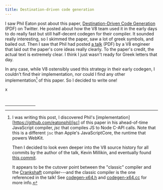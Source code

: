 ```yaml
---
title: Destination-driven code generation
---
```


I saw Phil Eaton post about this paper, [Destination-Driven Code
Generation][ddcg-paper] (PDF) on Twitter. He posted about how the V8 team used
it in the early days to do really fast but still half-decent codegen for their
compiler. It sounded really interesting, so I skimmed the paper, saw a lot of
greek symbols, and bailed out. Then I saw that Phil had posted [a
talk][ddcg-talk] (PDF) by a V8 engineer that laid out the paper's core ideas
really clearly. To the paper's credit, the actual text is extremely clear. I
think I just wasn't ready for Greek letters that day.

[ddcg-paper]: https://legacy.cs.indiana.edu/~dyb/pubs/ddcg.pdf
[ddcg-talk]: https://raw.githubusercontent.com/eatonphil/one-pass-code-generation-in-v8/main/One-pass%20Code%20Generation%20in%20V8.pdf

In any case, while V8 ostensibly used this strategy in their early codegen, I
couldn't find their implementation, nor could I find any other
implementation[^jsc] of this paper. So I decided to write one!

[^jsc]: I was writing this post, I discovered Phil's
    [implementation][https://github.com/eatonphil/jsc] of this paper in his
    ahead-of-time JavaScript compiler, *jsc* that compiles JS to Node C-API
    calls. Note that this is a different `jsc` than Apple's JavaScriptCore, the
    runtime that powers WebKit.

    Then I decided to look even deeper into the V8 source history for all
    commits by the author of the talk, Kevin Millikin, and eventually found
    [this commit](https://github.com/v8/v8/commit/1528bf7240586d876d2deef18d1e1b4302866c0b).

    It appears to be the cutover point between the "classic" compiler and the
    [Crankshaft][crankshaft][^crankshaft] compiler---and the classic compiler
    is the one referenced in the talk! See [codegen-x64.h][codegen-x64.h] and
    [codegen-x64.cc][codegen-x64.cc] for more info.

    [crankshaft]: https://blog.chromium.org/2010/12/new-crankshaft-for-v8.html
    [codegen-x64.h]: https://github.com/v8/v8/blob/1528bf7240586d876d2deef18d1e1b4302866c0b/src/x64/codegen-x64.h
    [codegen-x64.cc]: https://github.com/v8/v8/blob/1528bf7240586d876d2deef18d1e1b4302866c0b/src/x64/codegen-x64.cc

[^crankshaft]: See also Andy Wingo's [closer look at
  Crankshaft][wingo-crankshaft] and Jay Conrod's [tour of V8:
  Crankshaft][conrod-crankshaft].

    [wingo-crankshaft]: https://wingolog.org/archives/2011/08/02/a-closer-look-at-crankshaft-v8s-optimizing-compiler
    [conrod-crankshaft]: https://www.jayconrod.com/posts/54/a-tour-of-v8-crankshaft-the-optimizing-compiler

x

<br />
<hr style="width: 100px;" />
<!-- Footnotes -->
